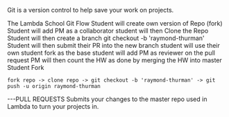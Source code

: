 Git is a version control to help save your work on projects.

The Lambda School Git Flow
    Student will create own version of Repo (fork)
    Student will add PM as a collaborator
    student will then Clone the Repo
    Student will then create a branch git checkout -b 'raymond-thurman'
    Student will then submit their PR into the new branch
        student will use their own student fork as the base
        student will add PM as reviewer on the pull request
    PM will then count the HW as done by merging the HW into master Student Fork

    fork repo -> clone repo -> git checkout -b 'raymond-thurman' -> git push -u origin raymond-thurman 

---PULL REQUESTS
    Submits your changes to the master repo
    used in Lambda to turn your projects in.
    

